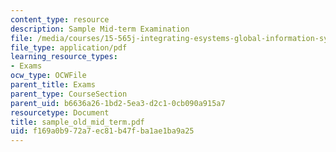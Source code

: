 ```yaml
---
content_type: resource
description: Sample Mid-term Examination
file: /media/courses/15-565j-integrating-esystems-global-information-systems-spring-2002/f169a0b972a7ec81b47fba1ae1ba9a25_sample_old_mid_term.pdf
file_type: application/pdf
learning_resource_types:
- Exams
ocw_type: OCWFile
parent_title: Exams
parent_type: CourseSection
parent_uid: b6636a26-1bd2-5ea3-d2c1-0cb090a915a7
resourcetype: Document
title: sample_old_mid_term.pdf
uid: f169a0b9-72a7-ec81-b47f-ba1ae1ba9a25
---
```

